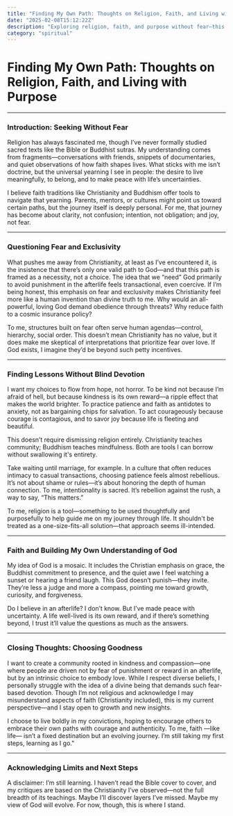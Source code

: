 ```yaml
---
title: "Finding My Own Path: Thoughts on Religion, Faith, and Living with Purpose"
date: "2025-02-08T15:12:22Z"
description: "Exploring religion, faith, and purpose without fear—this is my journey through Christianity, Buddhism, and personal reflection. Discover how to live with intention, kindness, and joy, beyond dogma and control. Join me in seeking wisdom and building a community rooted in love, not fear. 🌱🙏"
category: "spiritual"
---
```


# Finding My Own Path: Thoughts on Religion, Faith, and Living with Purpose
---

### Introduction: Seeking Without Fear

Religion has always fascinated me, though I’ve never formally studied sacred texts like the Bible or Buddhist sutras. My understanding comes from fragments—conversations with friends, snippets of documentaries, and quiet observations of how faith shapes lives. What sticks with me isn’t doctrine, but the universal yearning I see in people: the desire to live meaningfully, to belong, and to make peace with life’s uncertainties.

I believe faith traditions like Christianity and Buddhism offer tools to navigate that yearning. Parents, mentors, or cultures might point us toward certain paths, but the journey itself is deeply personal. For me, that journey has become about clarity, not confusion; intention, not obligation; and joy, not fear.

---

### Questioning Fear and Exclusivity

What pushes me away from Christianity, at least as I’ve encountered it, is the insistence that there’s only one valid path to God—and that this path is framed as a necessity, not a choice. The idea that we “need” God primarily to avoid punishment in the afterlife feels transactional, even coercive. If I’m being honest, this emphasis on fear and exclusivity makes Christianity feel more like a human invention than divine truth to me. Why would an all-powerful, loving God demand obedience through threats? Why reduce faith to a cosmic insurance policy?

To me, structures built on fear often serve human agendas—control, hierarchy, social order. This doesn’t mean Christianity has no value, but it does make me skeptical of interpretations that prioritize fear over love. If God exists, I imagine they’d be beyond such petty incentives.

---

### Finding Lessons Without Blind Devotion

I want my choices to flow from hope, not horror. To be kind not because I’m afraid of hell, but because kindness is its own reward—a ripple effect that makes the world brighter. To practice patience and faith as antidotes to anxiety, not as bargaining chips for salvation. To act courageously because courage is contagious, and to savor joy because life is fleeting and beautiful. 

This doesn’t require dismissing religion entirely. Christianity teaches community; Buddhism teaches mindfulness. Both are tools I can borrow without swallowing it's entirety.

Take waiting until marriage, for example. In a culture that often reduces intimacy to casual transactions, choosing patience feels almost rebellious. It’s not about shame or rules—it’s about honoring the depth of human connection. To me, intentionality is sacred. It’s rebellion against the rush, a way to say, “This matters.”

To me, religion is a tool—something to be used thoughtfully and purposefully to help guide me on my journey through life. It shouldn't be treated as a one-size-fits-all solution—that approach seems ill-intended.

---

### Faith and Building My Own Understanding of God

My idea of God is a mosaic. It includes the Christian emphasis on grace, the Buddhist commitment to presence, and the quiet awe I feel watching a sunset or hearing a friend laugh. This God doesn’t punish—they invite. They’re less a judge and more a compass, pointing me toward growth, curiosity, and forgiveness.

Do I believe in an afterlife? I don’t know. But I’ve made peace with uncertainty. A life well-lived is its own reward, and if there’s something beyond, I trust it’ll value the questions as much as the answers.

---

### Closing Thoughts: Choosing Goodness

I want to create a community rooted in kindness and compassion—one where people are driven not by fear of punishment or reward in an afterlife, but by an intrinsic choice to embody love. While I respect diverse beliefs, I personally struggle with the idea of a divine being that demands such fear-based devotion. Though I’m not religious and acknowledge I may misunderstand aspects of faith (Christianity included), this is my current perspective—and I stay open to growth and new insights.

I choose to live boldly in my convictions, hoping to encourage others to embrace their own paths with courage and authenticity. To me, faith —like life— isn’t a fixed destination but an evolving journey. I’m still taking my first steps, learning as I go."

--- 

### Acknowledging Limits and Next Steps

A disclaimer: I’m still learning. I haven’t read the Bible cover to cover, and my critiques are based on the Christianity I’ve observed—not the full breadth of its teachings. Maybe I’ll discover layers I’ve missed. Maybe my view of God will evolve. For now, though, this is where I stand.